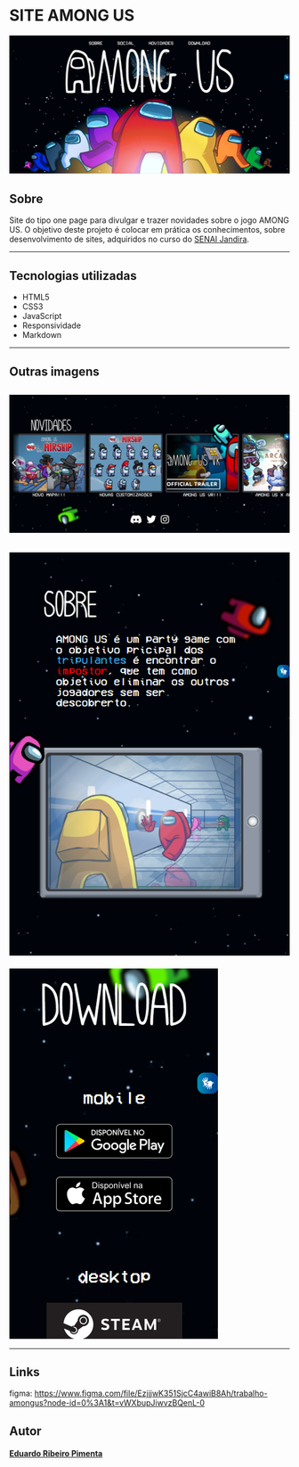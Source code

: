 # SITE AMONG US 
![](./img/site_amongus.png)
## Sobre
Site do tipo one page para
divulgar e trazer novidades sobre o jogo AMONG US.
O objetivo deste projeto é colocar
em prática os conhecimentos, sobre
desenvolvimento de sites, adquiridos
no curso do [SENAI Jandira](https://jandira.sp.senai.br/).

---

## Tecnologias utilizadas
- HTML5
- CSS3
- JavaScript
- Responsividade
- Markdown

---
## Outras imagens
![](./img/site_amongus_2.png)
-
![](./img/site_amongus_3.png)
-
![](./img/site_amongus_4.png)

---
## Links
figma:
https://www.figma.com/file/EzjjjwK351SjcC4awiB8Ah/trabalho-amongus?node-id=0%3A1&t=vWXbupJiwvzBQenL-0



## Autor
#### [Eduardo Ribeiro Pimenta](https://github.com/Rib3r0)